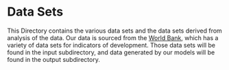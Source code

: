 # Data Sets

This Directory contains the various data sets and the data sets derived from
analysis of the data. Our data is sourced from the
[World Bank](https://data.worldbank.org/indicator), which has a variety of
data sets for indicators of development. Those data sets will be found in the
input subdirectory, and data generated by our models will be found in the output
subdirectory.
